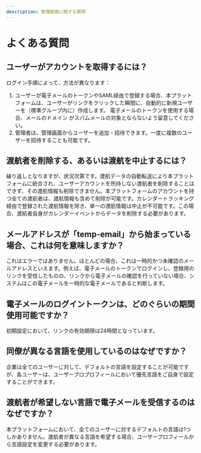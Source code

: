```yaml
---
description: 管理画面に関する質問
---
```


# よくある質問

## ユーザーがアカウントを取得するには？

ログイン手順によって、方法が異なります：

1. ユーザーが電子メールのトークンやSAML経由で登録する場合、本プラットフォームは、ユーザーがリンクをクリックした瞬間に、自動的に新規ユーザーを（標準グループ内に）作成します。 電子メールのトークンを使用する場合、メールのドメイン がスパムメールの対象とならないよう留意してください。 
2. 管理者は、管理画面からユーザーを追加・招待できます。一度に複数のユーザーを招待することも可能です。

## 渡航者を削除する、あるいは渡航を中止するには？

繰り返しとなりますが、状況次第です。渡航データの自動転送により本プラットフォームに統合され、ユーザーアカウントを所持しない渡航者を削除することはできず、その渡航情報も削除できません。本プラットフォームのアカウントを持つ全ての渡航者は、渡航情報も含めて削除が可能です。カレンダートラッキング経由で登録された渡航情報を除き、単一の渡航情報は中止が不可能です。この場合、渡航者自身がカレンダーイベントからデータを削除する必要があります。 

## メールアドレスが「temp-email」から始まっている場合、これは何を意味しますか？

これはエラーではありません。ほとんどの場合、これは一時的かつ未確認のメールアドレスといえます。例えば、電子メールのトークンでログインし、登録用のリンクを受信したものの、リンクから電子メールの確認を行っていない場合、システムはこの電子メールを一時的な電子メールであると判断します。

## 電子メールのログイントークンは、どのぐらいの期間使用可能ですか？

初期設定において、リンクの有効期限は24時間となっています。

## 同僚が異なる言語を使用しているのはなぜですか？

企業は全てのユーザーに対して、デフォルトの言語を設定することが可能ですが、各ユーザーは、ユーザープロプロフィールにおいて優先言語をご自身で設定することができます。

## 渡航者が希望しない言語で電子メールを受信するのはなぜですか？

本プラットフォームにおいて、全てのユーザーに対するデフォルトの言語は1つしかありません。渡航者が異なる言語を希望する場合、ユーザープロフィールから言語設定を変更する必要があります。

